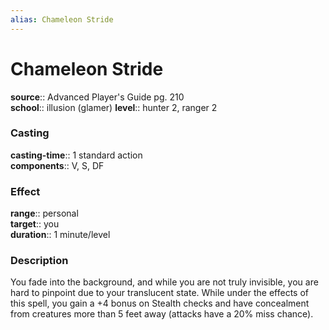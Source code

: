 ```yaml
---
alias: Chameleon Stride
---
```


# Chameleon Stride 

**source**:: Advanced Player's Guide pg. 210  
**school**:: illusion (glamer)
**level**:: hunter 2, ranger 2

### Casting 

**casting-time**:: 1 standard action  
**components**:: V, S, DF

### Effect 

**range**:: personal  
**target**:: you  
**duration**:: 1 minute/level

### Description 

You fade into the background, and while you are not truly invisible, you are hard to pinpoint due to your translucent state. While under the effects of this spell, you gain a +4 bonus on Stealth checks and have concealment from creatures more than 5 feet away (attacks have a 20% miss chance).

